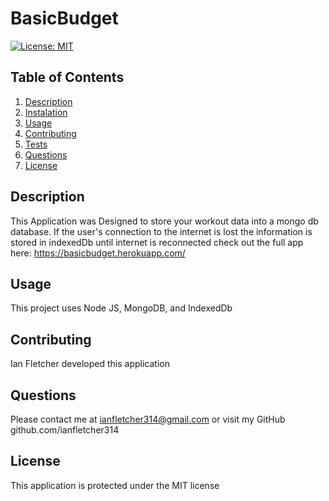 # BasicBudget
[![License: MIT](https://img.shields.io/badge/License-MIT-yellow.svg)](https://opensource.org/licenses/MIT)
## Table of Contents
 1. [Description](#Description)
 2. [Instalation](#Instalation)
 3. [Usage](#Usage)
 4. [Contributing](#Contributing)
 5. [Tests](#Tests)
 6. [Questions](#Questions)
 7. [License](#License)
## Description
This Application was Designed to store your workout data into a mongo db database. If the user's connection to the internet is lost the information is stored in indexedDb until internet is reconnected
check out the full app here: https://basicbudget.herokuapp.com/

## Usage
This project uses Node JS, MongoDB, and IndexedDb

## Contributing
Ian Fletcher developed this application 

## Questions 
Please contact me at ianfletcher314@gmail.com or visit my GitHub github.com/ianfletcher314

## License
This application is protected under the MIT license
  
